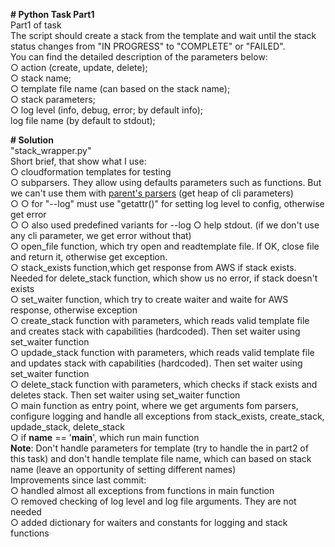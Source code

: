 <b># Python Task Part1</b><br>
Part1 of task<br>
The script should create a stack from the template and wait until the stack status changes from "IN PROGRESS" to "COMPLETE" or "FAILED". <br>
You can find the detailed description of the parameters below:<br>
	○ action (create, update, delete);<br>
	○ stack name;<br>
	○ template file name (can based on the stack name);<br>
	○ stack parameters;<br>
	○ log level (info, debug, error; by default info);<br>
log file name (by default to stdout);<br>

<b># Solution</b><br>
"stack_wrapper.py"<br>
Short brief, that show what I use:<br>
	○ cloudformation templates for testing<br>
	○ subparsers. They allow using defaults parameters such as functions. But we can't use them with <a href="https://docs.python.org/3/library/argparse.html#parents">parent's parsers</a> (get heap of cli parameters)<br>
		○ ○ for "--log" must use "getattr()" for setting log level to config, otherwise get error<br>
		○ ○ also used predefined variants for --log
	○ help stdout. (if we don't use any cli parameter, we get error without that)<br>
	○ open_file function, which try open and readtemplate file. If OK, close file and return it, otherwise get exception. <br>
	○ stack_exists function,which get response from AWS if stack exists. Needed for delete_stack function, which show us no error, if stack doesn't exists<br>
	○ set_waiter function, which try to create waiter and waite for AWS response, otherwise exception<br>
	○ create_stack function with parameters, which reads valid template file and creates stack with capabilities (hardcoded). Then set waiter using set_waiter function<br>
	○ updade_stack function with parameters, which reads valid template file and updates stack with capabilities (hardcoded). Then set waiter using set_waiter function<br>
	○ delete_stack function with parameters, which checks if stack exists and deletes stack. Then set waiter using set_waiter function<br>
	○ main function as entry point, where we get arguments fom parsers, configure logging and handle all exceptions from stack_exists, create_stack, updade_stack, delete_stack<br>
	○ if __name__ == '__main__', which run main function<br>
<b>Note</b>: Don't handle parameters for template (try to handle the in part2 of this task) and don't handle template file name, which can based on stack name (leave an opportunity of setting different names)<br>
Improvements since last commit:<br>
	○ handled almost all exceptions from functions in main function<br>
	○ removed checking of log level and log file arguments. They are not needed<br>
	○ added dictionary for waiters and constants for logging and stack functions<br>
 
